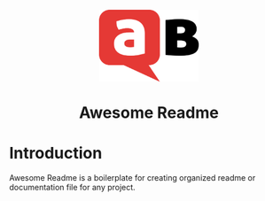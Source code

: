 <p align="center">
    <a href="https://www.askbuddie.com">
        <img src="ask-buddie-icon.png" align="center" width="180px" height="130px" alt="askbuddie-icon"/>
    </a>
</p>

<h1 align="center"> Awesome Readme </h1>


# Introduction

Awesome Readme is a boilerplate for creating organized readme or documentation file for any project.
